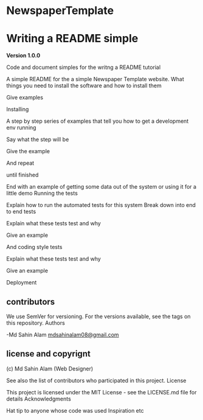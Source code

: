 # NewspaperTemplate
# Writing a README simple

**Version 1.0.0**

Code and document simples for the writng a README tutorial

A simple README for the a simple Newspaper Template website.
What things you need to install the software and how to install them

Give examples

Installing

A step by step series of examples that tell you how to get a development env running

Say what the step will be

Give the example

And repeat

until finished

End with an example of getting some data out of the system or using it for a little demo Running the tests

Explain how to run the automated tests for this system Break down into end to end tests

Explain what these tests test and why

Give an example

And coding style tests

Explain what these tests test and why

Give an example

Deployment


## contributors
We use SemVer for versioning. For the versions available, see the tags on this repository. Authors

-Md Sahin Alam <mdsahinalam08@gmail.com>



## license and copyrignt

(c) Md Sahin Alam (Web Designer)

See also the list of contributors who participated in this project. License

This project is licensed under the MIT License - see the LICENSE.md file for details Acknowledgments

Hat tip to anyone whose code was used
Inspiration
etc

